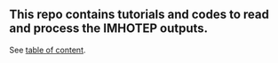 This repo contains tutorials and  codes to read and process the IMHOTEP outputs.
---
See [table of content](/DOC/Readme.md).
